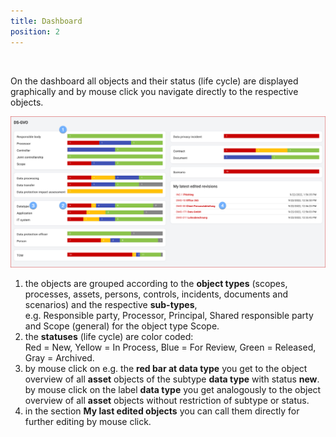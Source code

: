 ```yaml
---
title: Dashboard
position: 2
---
```


<br>

On the dashboard all objects and their status (life cycle) are displayed graphically and by mouse click you navigate directly to the respective objects.

![Dashboard](media/veo_dashboard.en.png)

1. the objects are grouped according to the **object types** (scopes, processes, assets, persons, controls, incidents, documents and scenarios) and the respective **sub-types**,<br>e.g. Responsible party, Processor, Principal, Shared responsible party and Scope (general) for the object type Scope.
1. the **statuses** (life cycle) are color coded:<br>Red = New, Yellow = In Process, Blue = For Review, Green = Released, Gray = Archived.
1. by mouse click on e.g. the **red bar at data type** you get to the object overview of all **asset** objects of the subtype **data type** with status **new**.<br>by mouse click on the label **data type** you get analogously to the object overview of all **asset** objects without restriction of subtype or status.
1. in the section **My last edited objects** you can call them directly for further editing by mouse click.

<br>
